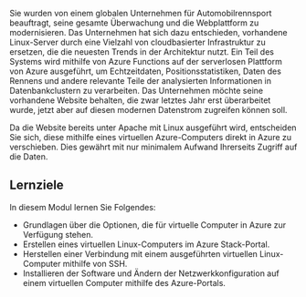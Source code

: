 Sie wurden von einem globalen Unternehmen für Automobilrennsport beauftragt, seine gesamte Überwachung und die Webplattform zu modernisieren. Das Unternehmen hat sich dazu entschieden, vorhandene Linux-Server durch eine Vielzahl von cloudbasierter Infrastruktur zu ersetzen, die die neuesten Trends in der Architektur nutzt. Ein Teil des Systems wird mithilfe von Azure Functions auf der serverlosen Plattform von Azure ausgeführt, um Echtzeitdaten, Positionsstatistiken, Daten des Rennens und andere relevante Teile der analysierten Informationen in Datenbankclustern zu verarbeiten. Das Unternehmen möchte seine vorhandene Website behalten, die zwar letztes Jahr erst überarbeitet wurde, jetzt aber auf diesen modernen Datenstrom zugreifen können soll.

Da die Website bereits unter Apache mit Linux ausgeführt wird, entscheiden Sie sich, diese mithilfe eines virtuellen Azure-Computers direkt in Azure zu verschieben. Dies gewährt mit nur minimalem Aufwand Ihrerseits Zugriff auf die Daten.

## <a name="learning-objectives"></a>Lernziele

In diesem Modul lernen Sie Folgendes:

- Grundlagen über die Optionen, die für virtuelle Computer in Azure zur Verfügung stehen.
- Erstellen eines virtuellen Linux-Computers im Azure Stack-Portal.
- Herstellen einer Verbindung mit einem ausgeführten virtuellen Linux-Computer mithilfe von SSH.
- Installieren der Software und Ändern der Netzwerkkonfiguration auf einem virtuellen Computer mithilfe des Azure-Portals.